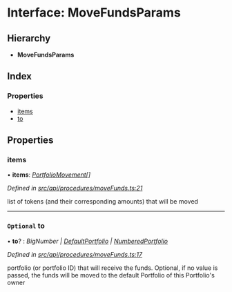 # Interface: MoveFundsParams

## Hierarchy

* **MoveFundsParams**

## Index

### Properties

* [items](movefundsparams.md#items)
* [to](movefundsparams.md#optional-to)

## Properties

###  items

• **items**: *[PortfolioMovement](portfoliomovement.md)[]*

*Defined in [src/api/procedures/moveFunds.ts:21](https://github.com/PolymathNetwork/polymesh-sdk/blob/56921667/src/api/procedures/moveFunds.ts#L21)*

list of tokens (and their corresponding amounts) that will be moved

___

### `Optional` to

• **to**? : *BigNumber | [DefaultPortfolio](../classes/defaultportfolio.md) | [NumberedPortfolio](../classes/numberedportfolio.md)*

*Defined in [src/api/procedures/moveFunds.ts:17](https://github.com/PolymathNetwork/polymesh-sdk/blob/56921667/src/api/procedures/moveFunds.ts#L17)*

portfolio (or portfolio ID) that will receive the funds. Optional, if no value is passed, the funds will be moved to the default Portfolio of this Portfolio's owner
